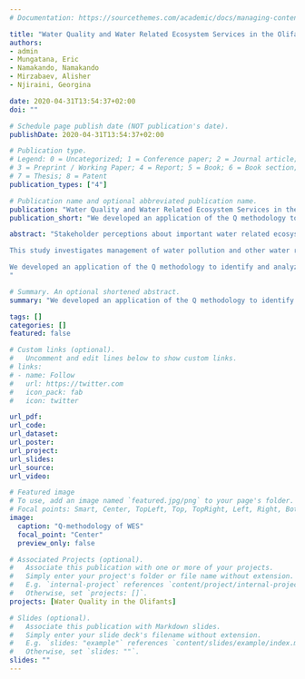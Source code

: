```yaml
---
# Documentation: https://sourcethemes.com/academic/docs/managing-content/

title: "Water Quality and Water Related Ecosystem Services in the Olifants ‑ South Africa: A qualitative approach"
authors: 
- admin
- Mungatana, Eric 
- Namakando, Namakando
- Mirzabaev, Alisher 
- Njiraini, Georgina

date: 2020-04-31T13:54:37+02:00
doi: ""

# Schedule page publish date (NOT publication's date).
publishDate: 2020-04-31T13:54:37+02:00

# Publication type.
# Legend: 0 = Uncategorized; 1 = Conference paper; 2 = Journal article;
# 3 = Preprint / Working Paper; 4 = Report; 5 = Book; 6 = Book section;
# 7 = Thesis; 8 = Patent
publication_types: ["4"]

# Publication name and optional abbreviated publication name.
publication: "Water Quality and Water Related Ecosystem Services in the Olifants ‑ South Africa: A qualitative approach"
publication_short: "We developed an application of the Q methodology to identify and analyze the diverse perceptions about water related ecosystem services in the Olifants catchment across a panel of stakeholders (private, government, civil society, farmers, ecologists, etc.)."

abstract: "Stakeholder perceptions about important water related ecosystem services are critical to improving water governance and quality, if they are to generate behavioral changes over the medium term. In particular, points of consensus and controversy must be identified, to facilitate negotiation when the need to address trade-offs among different services arises. 

This study investigates management of water pollution and other water related ecosystem services in the South African section of the Olifants river catchment. 

We developed an application of the Q methodology to identify and analyze the diverse perceptions about water related ecosystem services in the Olifants catchment across a panel of stakeholders (private, government, civil society, farmers, ecologists, etc.). It is based on individual interviews during which respondents are asked to sort a set of items, here the water ecosystem services, into a predefined distribution. A by-person factor analysis is then used to identify groups of individuals sharing distinct latent factors. In this study, these factors correspond to ranking of water ecosystem services from an extensive pre-defined list. Stated otherwise, we elicited perceptions and identified groups of individuals sharing distinct perspectives about important ecosystem services provided by the Olifants river catchment. 
"

# Summary. An optional shortened abstract.
summary: "We developed an application of the Q methodology to identify and analyze the diverse perceptions about water related ecosystem services in the Olifants catchment across a panel of stakeholders (private, government, civil society, farmers, ecologists, etc.)."

tags: []
categories: []
featured: false

# Custom links (optional).
#   Uncomment and edit lines below to show custom links.
# links:
# - name: Follow
#   url: https://twitter.com
#   icon_pack: fab
#   icon: twitter

url_pdf:
url_code:
url_dataset:
url_poster:
url_project:
url_slides:
url_source:
url_video:

# Featured image
# To use, add an image named `featured.jpg/png` to your page's folder. 
# Focal points: Smart, Center, TopLeft, Top, TopRight, Left, Right, BottomLeft, Bottom, BottomRight.
image:
  caption: "Q-methodology of WES"
  focal_point: "Center"
  preview_only: false

# Associated Projects (optional).
#   Associate this publication with one or more of your projects.
#   Simply enter your project's folder or file name without extension.
#   E.g. `internal-project` references `content/project/internal-project/index.md`.
#   Otherwise, set `projects: []`.
projects: [Water Quality in the Olifants]

# Slides (optional).
#   Associate this publication with Markdown slides.
#   Simply enter your slide deck's filename without extension.
#   E.g. `slides: "example"` references `content/slides/example/index.md`.
#   Otherwise, set `slides: ""`.
slides: ""
---
```



